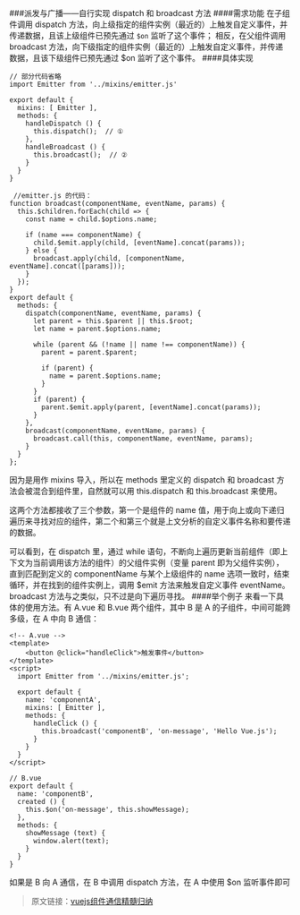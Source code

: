 ###派发与广播——自行实现 dispatch 和 broadcast 方法
####需求功能
在子组件调用 dispatch 方法，向上级指定的组件实例（最近的）上触发自定义事件，并传递数据，且该上级组件已预先通过 `$on` 监听了这个事件；
相反，在父组件调用 broadcast 方法，向下级指定的组件实例（最近的）上触发自定义事件，并传递数据，且该下级组件已预先通过 $on 监听了这个事件。
####具体实现
```
// 部分代码省略
import Emitter from '../mixins/emitter.js'

export default {
  mixins: [ Emitter ],
  methods: {
    handleDispatch () {
      this.dispatch();  // ①
    },
    handleBroadcast () {
      this.broadcast();  // ②
    }
  }
}
```
```
 //emitter.js 的代码：
function broadcast(componentName, eventName, params) {
  this.$children.forEach(child => {
    const name = child.$options.name;

    if (name === componentName) {
      child.$emit.apply(child, [eventName].concat(params));
    } else {
      broadcast.apply(child, [componentName, eventName].concat([params]));
    }
  });
}
export default {
  methods: {
    dispatch(componentName, eventName, params) {
      let parent = this.$parent || this.$root;
      let name = parent.$options.name;

      while (parent && (!name || name !== componentName)) {
        parent = parent.$parent;

        if (parent) {
          name = parent.$options.name;
        }
      }
      if (parent) {
        parent.$emit.apply(parent, [eventName].concat(params));
      }
    },
    broadcast(componentName, eventName, params) {
      broadcast.call(this, componentName, eventName, params);
    }
  }
};
```
因为是用作 mixins 导入，所以在 methods 里定义的 dispatch 和 broadcast 方法会被混合到组件里，自然就可以用 this.dispatch 和 this.broadcast 来使用。

这两个方法都接收了三个参数，第一个是组件的 name 值，用于向上或向下递归遍历来寻找对应的组件，第二个和第三个就是上文分析的自定义事件名称和要传递的数据。

可以看到，在 dispatch 里，通过 while 语句，不断向上遍历更新当前组件（即上下文为当前调用该方法的组件）的父组件实例（变量 parent 即为父组件实例），直到匹配到定义的 componentName 与某个上级组件的 name 选项一致时，结束循环，并在找到的组件实例上，调用 $emit 方法来触发自定义事件 eventName。broadcast 方法与之类似，只不过是向下遍历寻找。
####举个例子
来看一下具体的使用方法。有 A.vue 和 B.vue 两个组件，其中 B 是 A 的子组件，中间可能跨多级，在 A 中向 B 通信：
```
<!-- A.vue -->
<template>
    <button @click="handleClick">触发事件</button>
</template>
<script>
  import Emitter from '../mixins/emitter.js';
  
  export default {
    name: 'componentA',
    mixins: [ Emitter ],
    methods: {
      handleClick () {
        this.broadcast('componentB', 'on-message', 'Hello Vue.js');
      }
    }
  }
</script>
```
```
// B.vue
export default {
  name: 'componentB',
  created () {
    this.$on('on-message', this.showMessage);
  },
  methods: {
    showMessage (text) {
      window.alert(text);
    }
  }
}
```
如果是 B 向 A 通信，在 B 中调用 dispatch 方法，在 A 中使用 $on 监听事件即可

> 原文链接：[vuejs组件通信精髓归纳](https://segmentfault.com/a/1190000018241972)
